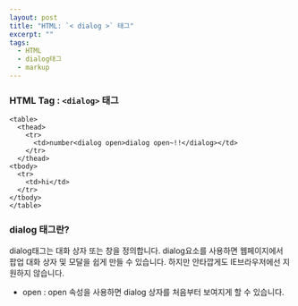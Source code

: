 ```yaml
---
layout: post
title: "HTML: `< dialog >` 태그"
excerpt: ""
tags: 
  - HTML
  - dialog태그
  - markup
---
```


### HTML Tag : `<dialog>` 태그
```
<table>
  <thead>
    <tr>
      <td>number<dialog open>dialog open~!!</dialog></td>
    </tr>
  </thead>
<tbody>
  <tr>
    <td>hi</td>
  </tr>
</tbody>
</table>

```
### dialog 태그란?

dialog태그는 대화 상자 또는 창을 정의합니다.
dialog요소를 사용하면 웹페이지에서 팝업 대화 상자 및 모달을 쉽게 만들 수 있습니다.
하지만 안타깝게도 IE브라우저에선 지원하지 않습니다.

- open : open 속성을 사용하면 dialog 상자를 처음부터 보여지게  할 수 있습니다.

